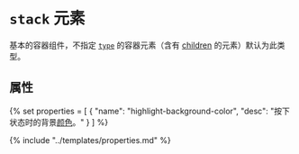 # `stack` 元素

基本的容器组件，不指定 [`type`](/basics/Property.md#type) 的容器元素（含有 [children](/basics/Property.md#children) 的元素）默认为此类型。

## 属性

{% set properties = [
	{ "name": "highlight-background-color", "desc": "按下状态时的背景<a href='../basics/Style.md#颜色'>颜色</a>。" }
] %}

{% include "../templates/properties.md" %}

